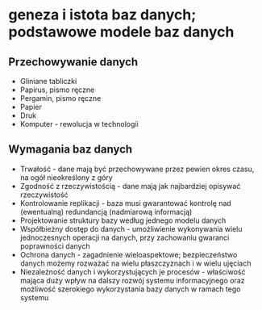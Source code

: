 # geneza i istota baz danych; podstawowe modele baz danych

## Przechowywanie danych

- Gliniane tabliczki
- Papirus, pismo ręczne
- Pergamin, pismo ręczne
- Papier
- Druk
- Komputer - rewolucja w technologii

## Wymagania baz danych

- Trwałość - dane mają być przechowywane przez pewien okres czasu, na ogół nieokreślony z góry
- Zgodność z rzeczywistością - dane mają jak najbardziej opisywać rzeczywistość
- Kontrolowanie replikacji - baza musi gwarantować kontrolę nad (ewentualną) redundancją (nadmiarową informacją)
- Projektowanie struktury bazy według jednego modelu danych
- Współbieżny dostęp do danych - umożliwienie wykonywania wielu jednoczesnych operacji na danych, przy zachowaniu gwaranci poprawności danych
- Ochrona danych - zagadnienie wieloaspektowe; bezpieczeństwo danych możemy rozważać na wielu płaszczyznach i w wielu ujęciach
- Niezależność danych i wykorzystujących je procesów - właściwość mająca duży wpływ na dalszy rozwój systemu informacyjnego oraz możliwość szerokiego wykorzystania bazy danych w ramach tego systemu
